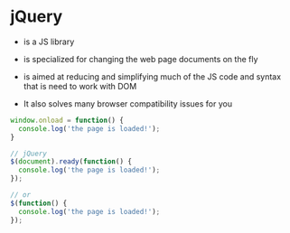 # jQuery

- is a JS library
- is specialized for changing the web page documents on the fly
- is aimed at reducing and simplifying much of the JS code and syntax that is need to work with DOM

- It also solves many browser compatibility issues for you


```javascript
window.onload = function() {
  console.log('the page is loaded!');
}

// jQuery
$(document).ready(function() {
  console.log('the page is loaded!');
});

// or
$(function() {
  console.log('the page is loaded!');
});
```
